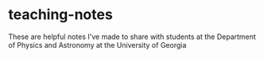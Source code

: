 # teaching-notes
These are helpful notes I've made to share with students at the Department of Physics and Astronomy at the University of Georgia
